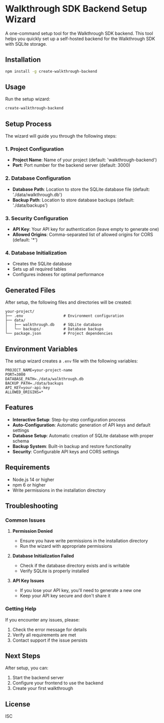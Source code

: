 # Walkthrough SDK Backend Setup Wizard

A one-command setup tool for the Walkthrough SDK backend. This tool helps you quickly set up a self-hosted backend for the Walkthrough SDK with SQLite storage.

## Installation

```bash
npm install -g create-walkthrough-backend
```

## Usage

Run the setup wizard:

```bash
create-walkthrough-backend
```

## Setup Process

The wizard will guide you through the following steps:

### 1. Project Configuration
- **Project Name**: Name of your project (default: 'walkthrough-backend')
- **Port**: Port number for the backend server (default: 3000)

### 2. Database Configuration
- **Database Path**: Location to store the SQLite database file (default: './data/walkthrough.db')
- **Backup Path**: Location to store database backups (default: './data/backups')

### 3. Security Configuration
- **API Key**: Your API key for authentication (leave empty to generate one)
- **Allowed Origins**: Comma-separated list of allowed origins for CORS (default: '*')

### 4. Database Initialization
- Creates the SQLite database
- Sets up all required tables
- Configures indexes for optimal performance

## Generated Files

After setup, the following files and directories will be created:

```
your-project/
├── .env                  # Environment configuration
├── data/
│   ├── walkthrough.db    # SQLite database
│   └── backups/          # Database backups
└── package.json          # Project dependencies
```

## Environment Variables

The setup wizard creates a `.env` file with the following variables:

```env
PROJECT_NAME=your-project-name
PORT=3000
DATABASE_PATH=./data/walkthrough.db
BACKUP_PATH=./data/backups
API_KEY=your-api-key
ALLOWED_ORIGINS=*
```

## Features

- **Interactive Setup**: Step-by-step configuration process
- **Auto-Configuration**: Automatic generation of API keys and default settings
- **Database Setup**: Automatic creation of SQLite database with proper schema
- **Backup System**: Built-in backup and restore functionality
- **Security**: Configurable API keys and CORS settings

## Requirements

- Node.js 14 or higher
- npm 6 or higher
- Write permissions in the installation directory

## Troubleshooting

### Common Issues

1. **Permission Denied**
   - Ensure you have write permissions in the installation directory
   - Run the wizard with appropriate permissions

2. **Database Initialization Failed**
   - Check if the database directory exists and is writable
   - Verify SQLite is properly installed

3. **API Key Issues**
   - If you lose your API key, you'll need to generate a new one
   - Keep your API key secure and don't share it

### Getting Help

If you encounter any issues, please:
1. Check the error message for details
2. Verify all requirements are met
3. Contact support if the issue persists

## Next Steps

After setup, you can:
1. Start the backend server
2. Configure your frontend to use the backend
3. Create your first walkthrough

## License

ISC 